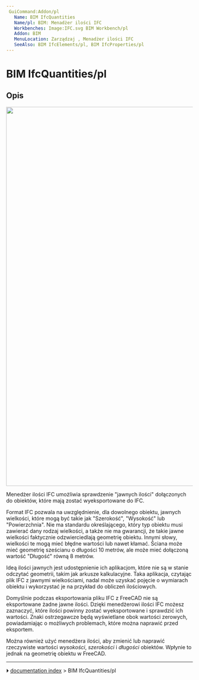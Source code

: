 ```yaml
---
 GuiCommand:Addon/pl
   Name: BIM IfcQuantities
   Name/pl: BIM: Menadżer ilości IFC
   Workbenches: Image:IFC.svg BIM Workbench/pl
   Addon: BIM
   MenuLocation: Zarządzaj , Menadżer ilości IFC
   SeeAlso: BIM IfcElements/pl, BIM IfcProperties/pl
---
```


# BIM IfcQuantities/pl



## Opis

<img alt="" src=images/BIM_ifcquantities_screenshot.png  style="width:1024px;">

Menedżer ilości IFC umożliwia sprawdzenie \"jawnych ilości\" dołączonych do obiektów, które mają zostać wyeksportowane do IFC.

Format IFC pozwala na uwzględnienie, dla dowolnego obiektu, jawnych wielkości, które mogą być takie jak \"Szerokość\", \"Wysokość\" lub \"Powierzchnia\". Nie ma standardu określającego, który typ obiektu musi zawierać dany rodzaj wielkości, a także nie ma gwarancji, że takie jawne wielkości faktycznie odzwierciedlają geometrię obiektu. Innymi słowy, wielkości te mogą mieć błędne wartości lub nawet kłamać. Ściana może mieć geometrię sześcianu o długości 10 metrów, ale może mieć dołączoną wartość \"Długość\" równą 8 metrów.

Ideą ilości jawnych jest udostępnienie ich aplikacjom, które nie są w stanie odczytać geometrii, takim jak arkusze kalkulacyjne. Taka aplikacja, czytając plik IFC z jawnymi wielkościami, nadal może uzyskać pojęcie o wymiarach obiektu i wykorzystać je na przykład do obliczeń ilościowych.

Domyślnie podczas eksportowania pliku IFC z FreeCAD nie są eksportowane żadne jawne ilości. Dzięki menedżerowi ilości IFC możesz zaznaczyć, które ilości powinny zostać wyeksportowane i sprawdzić ich wartości. Znaki ostrzegawcze będą wyświetlane obok wartości zerowych, powiadamiając o możliwych problemach, które można naprawić przed eksportem.

Można również użyć menedżera ilości, aby zmienić lub naprawić rzeczywiste wartości *wysokości*, *szerokości* i *długości* obiektów. Wpłynie to jednak na geometrię obiektu w FreeCAD.



---
⏵ [documentation index](../README.md) > BIM IfcQuantities/pl
